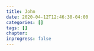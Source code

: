 ```yaml
---
title: John
date: 2020-04-12T12:46:30-04:00
categories: []
tags: []
chapter: 
inprogress: false
---
```


